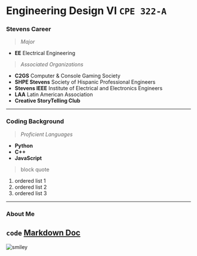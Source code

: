 # Engineering Design VI `CPE 322-A`
### Stevens Career
> *Major*
- **EE** Electrical Engineering

> *Associated Organizations*
- **C2GS** Computer & Console Gaming Society
- **SHPE Stevens** Society of Hispanic Professional Engineers
- **Stevens IEEE** Institute of Electrical and Electronics Engineers
- **LAA** Latin American Association
- **Creative StoryTelling Club**
---
### Coding Background
> *Proficient Languages*
- **Python**
- **C++**
- **JavaScript**
> block quote
1. ordered list 1
2. ordered list 2
3. ordered list 3
---
### About Me

`code`
[Markdown Doc](https://docs.github.com/en/get-started/writing-on-github/getting-started-with-writing-and-formatting-on-github/basic-writing-and-formatting-syntax)
---
![smiley](https://i.etsystatic.com/28810262/r/il/2fc5e0/5785166966/il_570xN.5785166966_nvy4.jpg)
